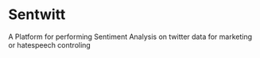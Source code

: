# Sentwitt

A Platform for performing Sentiment Analysis on twitter data for marketing or hatespeech controling